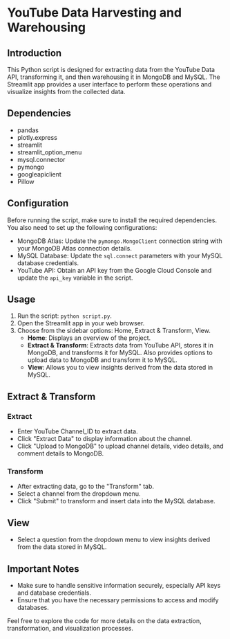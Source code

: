 # YouTube Data Harvesting and Warehousing

## Introduction
This Python script is designed for extracting data from the YouTube Data API, transforming it, and then warehousing it in MongoDB and MySQL. The Streamlit app provides a user interface to perform these operations and visualize insights from the collected data.

## Dependencies
- pandas
- plotly.express
- streamlit
- streamlit_option_menu
- mysql.connector
- pymongo
- googleapiclient
- Pillow

## Configuration
Before running the script, make sure to install the required dependencies. You also need to set up the following configurations:
- MongoDB Atlas: Update the `pymongo.MongoClient` connection string with your MongoDB Atlas connection details.
- MySQL Database: Update the `sql.connect` parameters with your MySQL database credentials.
- YouTube API: Obtain an API key from the Google Cloud Console and update the `api_key` variable in the script.

## Usage
1. Run the script: `python script.py`.
2. Open the Streamlit app in your web browser.
3. Choose from the sidebar options: Home, Extract & Transform, View.
    - **Home**: Displays an overview of the project.
    - **Extract & Transform**: Extracts data from YouTube API, stores it in MongoDB, and transforms it for MySQL. Also provides options to upload data to MongoDB and transform it to MySQL.
    - **View**: Allows you to view insights derived from the data stored in MySQL.

## Extract & Transform
### Extract
- Enter YouTube Channel_ID to extract data.
- Click "Extract Data" to display information about the channel.
- Click "Upload to MongoDB" to upload channel details, video details, and comment details to MongoDB.

### Transform
- After extracting data, go to the "Transform" tab.
- Select a channel from the dropdown menu.
- Click "Submit" to transform and insert data into the MySQL database.

## View
- Select a question from the dropdown menu to view insights derived from the data stored in MySQL.

## Important Notes
- Make sure to handle sensitive information securely, especially API keys and database credentials.
- Ensure that you have the necessary permissions to access and modify databases.

Feel free to explore the code for more details on the data extraction, transformation, and visualization processes.
